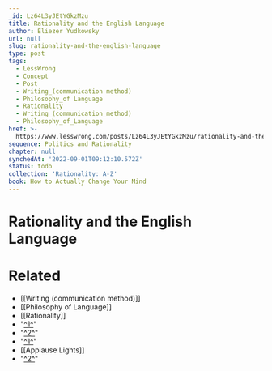 ```yaml
---
_id: Lz64L3yJEtYGkzMzu
title: Rationality and the English Language
author: Eliezer Yudkowsky
url: null
slug: rationality-and-the-english-language
type: post
tags:
  - LessWrong
  - Concept
  - Post
  - Writing_(communication method)
  - Philosophy_of Language
  - Rationality
  - Writing_(communication_method)
  - Philosophy_of_Language
href: >-
  https://www.lesswrong.com/posts/Lz64L3yJEtYGkzMzu/rationality-and-the-english-language
sequence: Politics and Rationality
chapter: null
synchedAt: '2022-09-01T09:12:10.572Z'
status: todo
collection: 'Rationality: A-Z'
book: How to Actually Change Your Mind
---
```


# Rationality and the English Language


# Related

- [[Writing (communication method)]]
- [[Philosophy of Language]]
- [[Rationality]]
- "[^1^](#fn1x22)"
- "[^2^](#fn2x22)"
- "[^1^](#fn1x22-bk)"
- [[Applause Lights]]
- "[^2^](#fn2x22-bk)"